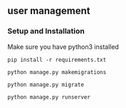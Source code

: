 ## user management

### Setup and Installation
Make sure you have python3 installed

`pip install -r requirements.txt`  

`python manage.py makemigrations`  

`python manage.py migrate`  

`python manage.py runserver`
